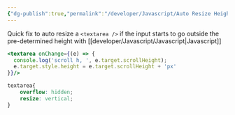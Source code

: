 ```yaml
---
{"dg-publish":true,"permalink":"/developer/Javascript/Auto Resize Height of Textarea on Change/","tags":["javascript","input"],"created":"2024-02-29T22:19:55.999-06:00","updated":"2024-06-04T15:44:36.000-05:00"}
---
```


Quick fix to auto resize a `<textarea />` if the input starts to go outside the pre-determined height with [[developer/Javascript/Javascript\|Javascript]]

```jsx
<textarea onChange={(e) => {
  console.log('scroll h, ', e.target.scrollHeight);
  e.target.style.height = e.target.scrollHeight + 'px'
}}/>
```

```css
textarea{
	overflow: hidden;
	resize: vertical;
}
```